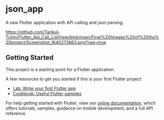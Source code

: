 # json_app

A new Flutter application with APi calling and json parsing.

https://github.com/Tarikul-Tuhin/Flutter_Api_Call_ListView/blob/main/Final%20Images%20of%20ths%20project/Screenshot_1640273663.png?raw=true

## Getting Started

This project is a starting point for a Flutter application.

A few resources to get you started if this is your first Flutter project:

- [Lab: Write your first Flutter app](https://flutter.dev/docs/get-started/codelab)
- [Cookbook: Useful Flutter samples](https://flutter.dev/docs/cookbook)

For help getting started with Flutter, view our
[online documentation](https://flutter.dev/docs), which offers tutorials,
samples, guidance on mobile development, and a full API reference.
